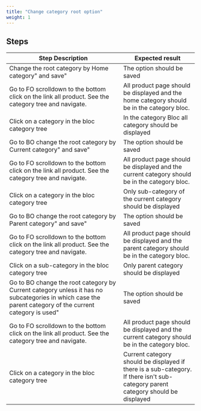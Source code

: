 ```yaml
---
title: "Change category root option"
weight: 1
---
```

## Steps
| Step Description | Expected result |
| ----- | ----- |
| Change the root category by Home category" and save" | The option should be saved |
| Go to FO scrolldown to the bottom click on the link all product. See the category tree and navigate. | All product page should be displayed and the home category should be in the category bloc. |
| Click on a category in the bloc category tree | In the category Bloc all category should be displayed |
| Go to BO change the root category by Current category" and save" | The option should be saved |
| Go to FO scrolldown to the bottom click on the link all product. See the category tree and navigate. | All product page should be displayed and the current category should be in the category bloc. |
| Click on a category in the bloc category tree | Only sub-category of the current category should be displayed |
| Go to BO change the root category by Parent category" and save" | The option should be saved |
| Go to FO scrolldown to the bottom click on the link all product. See the category tree and navigate. | All product page should be displayed and the parent category should be in the category bloc. |
| Click on a sub-category in the bloc category tree | Only parent category should be displayed |
| Go to BO change the root category by Current category unless it has no subcategories in which case the parent category of the current category is used" | The option should be saved |
| Go to FO scrolldown to the bottom click on the link all product. See the category tree and navigate. | All product page should be displayed and the current category should be in the category bloc. |
| Click on a category in the bloc category tree | Current category should be displayed if there is a sub-category.<br>If there isn't sub-category parent category should be displayed |
